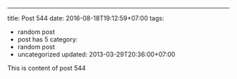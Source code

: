 ---
title: Post 544
date: 2016-08-18T19:12:59+07:00
tags:
  - random post
  - post has 5
category:
  - random post
  - uncategorized
updated: 2013-03-29T20:36:00+07:00

This is content of post 544